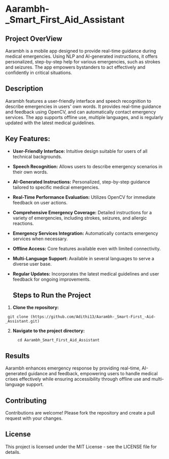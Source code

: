 # Aarambh-_Smart_First_Aid_Assistant

## Project OverView
Aarambh is a mobile app designed to provide real-time guidance during medical emergencies. Using NLP and AI-generated instructions, it offers personalized, step-by-step help for various emergencies, such as strokes and seizures. The app empowers bystanders to act effectively and confidently in critical situations.

## Description
Aarambh features a user-friendly interface and speech recognition to describe emergencies in users' own words. It provides real-time guidance and feedback using OpenCV, and can automatically contact emergency services. The app supports offline use, multiple languages, and is regularly updated with the latest medical guidelines.

## Key Features:
- **User-Friendly Interface:** Intuitive design suitable for users of all technical backgrounds.
- **Speech Recognition:** Allows users to describe emergency scenarios in their own words.
- **AI-Generated Instructions:** Personalized, step-by-step guidance tailored to specific medical emergencies.
- **Real-Time Performance Evaluation:** Utilizes OpenCV for immediate feedback on user actions.
- **Comprehensive Emergency Coverage:** Detailed instructions for a variety of emergencies, including strokes, seizures, and allergic reactions.
- **Emergency Services Integration:** Automatically contacts emergency services when necessary.
- **Offline Access:** Core features available even with limited connectivity.
- **Multi-Language Support:** Available in several languages to serve a diverse user base.
- **Regular Updates:** Incorporates the latest medical guidelines and user feedback for ongoing improvements.

  ## Steps to Run the Project

1. **Clone the repository:**
  ```
   git clone (https://github.com/Adithi13/Aarambh-_Smart-First_-Aid-_Assistant.git)
  ```

2. **Navigate to the project directory:**

    ```
      cd Aarambh_Smart_First_Aid_Assistant
    ```

## Results
Aarambh enhances emergency response by providing real-time, AI-generated guidance and feedback, empowering users to handle medical crises effectively while ensuring accessibility through offline use and multi-language support.

## Contributing
Contributions are welcome! Please fork the repository and create a pull request with your changes.

## License
This project is licensed under the MIT License - see the LICENSE file for details.

